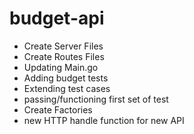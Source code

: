 # budget-api

- Create Server Files
- Create Routes Files
- Updating Main.go
- Adding budget tests
- Extending test cases
- passing/functioning first set of test
- Create Factories
- new HTTP handle function for new API
